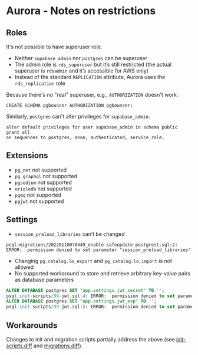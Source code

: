 # Aurora - Notes on restrictions

## Roles

It's not possible to have superuser role.

- Neither `supabase_admin` nor `postgres` can be superuser
- The admin role is `rds_superuser` but it’s still restricted (the actual superuser is `rdsadmin` and it’s accessible for AWS only)
- Instead of the standard `REPLICATION` attribute, Aurora uses the `rds_replication` role

Because there's no "real" superuser, e.g., `AUTHORIZATION` doesn't work:

```
CREATE SCHEMA pgbouncer AUTHORIZATION pgbouncer;
```

Similarly, `postgres` can't alter privileges for `supabase_admin`:

```
alter default privileges for user supabase_admin in schema public grant all
on sequences to postgres, anon, authenticated, service_role;
```

## Extensions

- `pg_net` not supported
- `pg_graphql` not supported
- `pgsodium` not supported
- `orioledb` not supported
- `pgmq` not supported
- `pgjwt` not supported

## Settings

- `session_preload_libraries` can’t be changed

```
psql:migrations/20220118070449_enable-safeupdate-postgrest.sql:2: ERROR:  permission denied to set parameter "session_preload_libraries"
```

- Changing `pg_catalog.lo_export` and `pg_catalog.lo_import` is not allowed
- No supported workaround to store and retrieve arbitrary key-value pairs as database parameters

```sql
ALTER DATABASE postgres SET "app.settings.jwt_secret" TO '';
psql:init-scripts/99-jwt.sql:4: ERROR:  permission denied to set parameter "app.settings.jwt_secret"
ALTER DATABASE postgres SET "app.settings.jwt_exp" TO '';
psql:init-scripts/99-jwt.sql:5: ERROR:  permission denied to set parameter "app.settings.jwt_exp"
```

## Workarounds

Changes to init and migration scripts partially address the above (see [init-scripts.diff](https://github.com/aantti/supabase/blob/self-hosting/aws-aurora/aws/aurora/init-scripts.diff) and [migrations.diff](https://github.com/aantti/supabase/blob/self-hosting/aws-aurora/aws/aurora/migrations.diff)).
